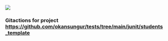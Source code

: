 ![](https://github.com/kolorobot/spring-boot-junit5/workflows/tests/badge.svg)



### Gitactions for project https://github.com/okansungur/tests/tree/main/junit/students_template




